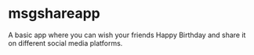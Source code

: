 # msgshareapp

A basic app where you can wish your friends Happy Birthday and share it on different social media platforms. 
